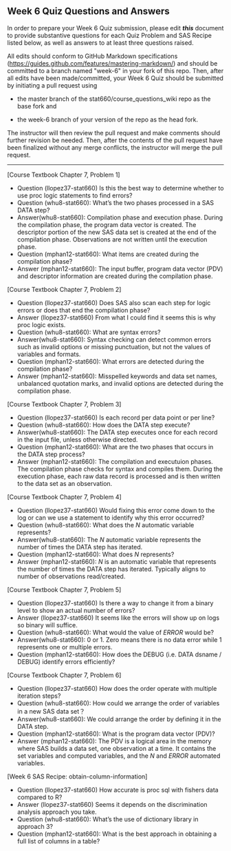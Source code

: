 
## Week 6 Quiz Questions and Answers

In order to prepare your Week 6 Quiz submission, please edit ***this*** document to provide substantive questions for each Quiz Problem and SAS Recipe listed below, as well as answers to at least three questions raised.

All edits should conform to GitHub Markdown specifications (https://guides.github.com/features/mastering-markdown/) and should be committed to a branch named "week-6" in your fork of this repo. Then, after all edits have been made/committed, your Week 6 Quiz should be submitted by initiating a pull request using

- the master branch of the stat660/course_questions_wiki repo as the base fork and

- the week-6 branch of your version of the repo as the head fork.

The instructor will then review the pull request and make comments should further revision be needed. Then, after the contents of the pull request have been finalized without any merge conflicts, the instructor will merge the pull request.



********************************************************************************



[Course Textbook Chapter 7, Problem 1]
- Question (llopez37-stat660) Is this the best way to determine whether to use proc logic statements to find errors?
- Question (whu8-stat660): What’s the two phases processed in a SAS DATA step?
- Answer(whu8-stat660): Compilation phase and execution phase. During the compilation phase, the program data vector is created. The descriptor portion of the new SAS data set is created at the end of the compilation phase. Observations are not written until the execution phase.
- Question (mphan12-stat660): What items are created during the compilation phase?
- Answer (mphan12-stat660): The input buffer, program data vector (PDV) and descriptor information are created during the compilation phase.



[Course Textbook Chapter 7, Problem 2]
- Question (llopez37-stat660) Does SAS also scan each step for logic errors or does that end the compilation phase? 
- Answer (llopez37-stat660) From what I could find it seems this is why proc logic exists.
- Question (whu8-stat660):  What are syntax errors?
- Answer(whu8-stat660): Syntax checking can detect common errors such as invalid options or missing punctuation, but not the values of variables and formats.
- Question (mphan12-stat660): What errors are detected during the compilation phase?
- Answer (mphan12-stat660): Misspelled keywords and data set names, unbalanced quotation marks, and invalid options are detected during the compilation phase.



[Course Textbook Chapter 7, Problem 3]
- Question (llopez37-stat660) Is each record per data point or per line? 
- Question (whu8-stat660): How does the DATA step execute?
- Answer(whu8-stat660): The DATA step executes once for each record in the input file, unless otherwise directed.
- Question (mphan12-stat660): What are the two phases that occurs in the DATA step process?
- Answer (mphan12-stat660): The compilation and executuion phases.  The compilation phase checks for syntax and compiles them.  During the execution phase, each raw data record is processed and is then written to the data set as an observation.



[Course Textbook Chapter 7, Problem 4]
- Question (llopez37-stat660) Would fixing this error come down to the log or can we use a statement to identify why this error occurred?
- Question (whu8-stat660): What does the _N_ automatic variable represents?
- Answer(whu8-stat660): The _N_ automatic variable represents the number of times the DATA step has iterated.
- Question (mphan12-stat660): What does _N_ represents?
- Answer (mphan12-stat660): _N_ is an automatic variable that represents the number of times the DATA step has iterated. Typically aligns to number of observations read/created.



[Course Textbook Chapter 7, Problem 5]
- Question (llopez37-stat660) Is there a way to change it from a binary level to show an actual number of errors?
- Answer (llopez37-stat660) It seems like the errors will show up on logs so binary will suffice. 
- Question (whu8-stat660): What would the value of _ERROR_ would be?
- Answer(whu8-stat660): 0 or 1. Zero means there is no data error while 1 represents one or multiple errors.
- Question (mphan12-stat660): How does the DEBUG (i.e. DATA dsname / DEBUG) identify errors efficiently?



[Course Textbook Chapter 7, Problem 6]
- Question (llopez37-stat660) How does the order operate with multiple iteration steps? 
- Question (whu8-stat660): How could we arrange the order of variables in a new SAS data set？
- Answer(whu8-stat660): We could arrange the order by defining it in the DATA step.
- Question (mphan12-stat660): What is the program data vector (PDV)?
- Answer (mphan12-stat660): The PDV is a logical area in the memory where SAS builds a data set, one observation at a time.  It contains the set variables and computed variables, and the _N_ and _ERROR_ automated variables.  



[Week 6 SAS Recipe: obtain-column-information]
- Question (llopez37-stat660) How accurate is proc sql with fishers data compared to R? 
- Answer (llopez37-stat660) Seems it depends on the discrimination analysis approach you take. 
- Question (whu8-stat660): What’s the use of dictionary library in approach 3?
- Question (mphan12-stat660): What is the best approach in obtaining a full list of columns in a table?


